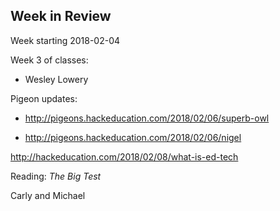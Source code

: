 ## Week in Review

Week starting 2018-02-04


Week 3 of classes:

* Wesley Lowery


Pigeon updates: 

* http://pigeons.hackeducation.com/2018/02/06/superb-owl

* http://pigeons.hackeducation.com/2018/02/06/nigel


http://hackeducation.com/2018/02/08/what-is-ed-tech

Reading: _The Big Test_

Carly and Michael
